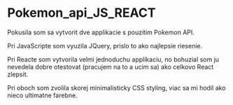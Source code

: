 # Pokemon_api_JS_REACT

Pokusila som sa vytvorit dve applikacie s pouzitim Pokemon API. 

Pri JavaScripte som vyuzila JQuery, prislo to ako najlepsie riesenie. 

Pri Reacte som vytvorila velmi jednoduchu applikaciu, no bohuzial som ju nevedela dobre otestovat (pracujem na to a ucim sa) ako celkovo React zlepsit.  

Pri oboch som zvolila skorej minimalisticky CSS styling, viac sa mi hodil ako nieco ultimatne farebne. 
